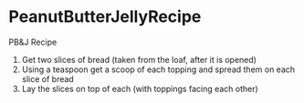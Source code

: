 # PeanutButterJellyRecipe
PB&amp;J Recipe
<ol><li>Get two slices of bread (taken from the loaf, after it is opened)</li>
<li>Using a teaspoon get a scoop of each topping and spread them on each slice of bread</li>
<li>Lay the slices on top of each (with toppings facing each other)</li></ol>
